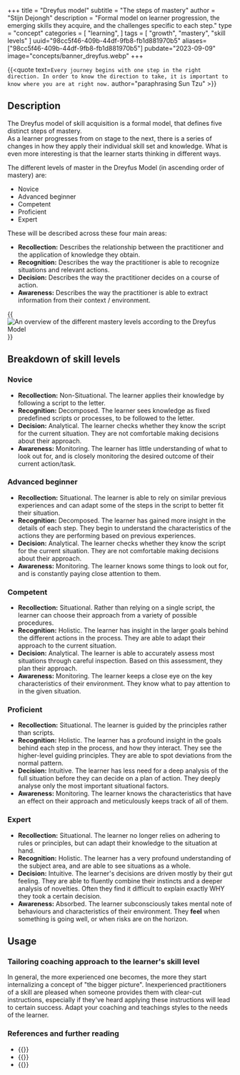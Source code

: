 +++
title = "Dreyfus model"
subtitle = "The steps of mastery"
author = "Stijn Dejongh"
description = "Formal model on learner progression, the emerging skills they acquire, and the challenges specific to each step."
type = "concept"
categories = [
    "learning",
]
tags = [
    "growth", "mastery", "skill levels"
]
uuid="98cc5f46-409b-44df-9fb8-fb1d881970b5"
aliases=["98cc5f46-409b-44df-9fb8-fb1d881970b5"]
pubdate="2023-09-09"
image="concepts/banner_dreyfus.webp"
+++

{{<quote text=`
Every journey begins with one step in the right direction.
In order to know the direction to take, it is important to know where you are at right now.
` author="paraphrasing Sun Tzu" >}}

## Description

The Dreyfus model of skill acquisition is a formal model, that defines five distinct steps of mastery.  
As a learner progresses from on stage to the next, there is a series of changes in how they apply their individual skill set and knowledge.
What is even more interesting is that the learner starts thinking in different ways.

The different levels of master in the Dreyfus Model (in ascending order of mastery) are:
* Novice
* Advanced beginner
* Competent
* Proficient
* Expert

These will be described across these four main areas:
* **Recollection:** Describes the relationship between the practitioner and the application of knowledge they obtain.
* **Recognition:** Describes the way the practitioner is able to recognize situations and relevant actions.
* **Decision:** Describes the way the practitioner decides on a course of action.
* **Awareness:** Describes the way the practitioner is able to extract information from their context / environment.

{{<image src="/images/concepts/dreyfus.jpg" alt="An overview of the different mastery levels according to the Dreyfus Model" >}}

## Breakdown of skill levels

### Novice

* **Recollection:** Non-Situational. The learner applies their knowledge by following a script to the letter.
* **Recognition:** Decomposed. The learner sees knowledge as fixed predefined scripts or processes, to be followed to the letter.
* **Decision:** Analytical. The learner checks whether they know the script for the current situation. They are not comfortable making decisions
  about their approach.
* **Awareness:** Monitoring. The learner has little understanding of what to look out for, and is closely monitoring the desired outcome of their
  current action/task.

### Advanced beginner

* **Recollection:** Situational. The learner is able to rely on similar previous experiences and can adapt some of the steps in the script to
  better fit their situation.
* **Recognition:** Decomposed. The learner has gained more insight in the details of each step. They begin to understand the characteristics of
  the actions they are performing based on previous experiences.
* **Decision:** Analytical. The learner checks whether they know the script for the current situation. They are not comfortable making decisions
  about their approach.
* **Awareness:** Monitoring. The learner knows some things to look out for, and is constantly paying close attention to them.

### Competent

* **Recollection:** Situational. Rather than relying on a single script, the learner can choose their approach from a variety of possible
  procedures.
* **Recognition:** Holistic. The learner has insight in the larger goals behind the different actions in the process. They are able to adapt
  their approach to the current situation.
* **Decision:** Analytical. The learner is able to accurately assess most situations through careful inspection. Based on this assessment,
  they plan their approach.
* **Awareness:** Monitoring. The learner keeps a close eye on the key characteristics of their environment. They know what to pay attention to
  in the given situation.

### Proficient

* **Recollection:** Situational. The learner is guided by the principles rather than scripts.
* **Recognition:** Holistic. The learner has a profound insight in the goals behind each step in the process, and how they interact. They see the
  higher-level guiding principles. They are able to spot deviations from the normal pattern.
* **Decision:** Intuitive. The learner has less need for a deep analysis of the full situation before they can decide on a plan of action. They
  deeply analyse only the most important situational factors.
* **Awareness:** Monitoring. The learner knows the characteristics that have an effect on their approach and meticulously keeps track of all of
  them.

### Expert

* **Recollection:** Situational. The learner no longer relies on adhering to rules or principles, but can adapt their knowledge to the situation
  at hand.
* **Recognition:** Holistic. The learner has a very profound understanding of the subject area, and are able to see situations as a whole.
* **Decision:** Intuitive. The learner's decisions are driven mostly by their gut feeling. They are able to fluently combine their instincts and a
  deeper analysis of novelties. Often they find it difficult to explain exactly WHY they took a certain decision.
* **Awareness:** Absorbed. The learner subconsciously takes mental note of behaviours and characteristics of their environment. They **feel** when
  something is going well, or when risks are on the horizon.

## Usage

### Tailoring coaching approach to the learner's skill level

In general, the more experienced one becomes, the more they start internalizing a concept of "the bigger picture".
Inexperienced practitioners of a skill are pleased when someone provides them with clear-cut instructions, especially if they've heard applying
these instructions will lead to certain success.
Adapt your coaching and teachings styles to the needs of the learner.

### References and further reading

* {{<reference author="Dreyfus, Stuart E; Dreyfus, Hubert L."
  year="1980"
  title="A Five-Stage Model of the Mental Activities Involved in Directed Skill Acquisition"
  publisher="University of California"
  location='Berkeley'
  link="http://www.dtic.mil/cgi-bin/GetTRDoc?AD=ADA084551&Location=U2&doc=GetTRDoc.pdf" >}}
* {{<reference author="Hunt, A."
  year="2008"
  isbn="9781934356050"
  title="Pragmatic Thinking and Learning: Refactor Your wetware"
  publisher="The Pragmatic Bookshelf"
  link="https://pragprog.com/titles/ahptl/pragmatic-thinking-and-learning/" >}}
* {{<reference author="Hoover, D.; Oshineye, A."
  year="2009"
  isbn="9780596518387"
  title="Apprenticeship Patterns"
  publisher="O'Reilly Media, Inc."
  link="https://www.oreilly.com/library/view/apprenticeship-patterns/9780596806842" >}}